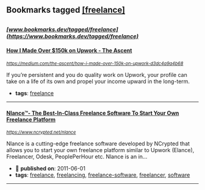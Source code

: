 ## Bookmarks tagged [[freelance]](https://www.bookmarks.dev/search?q=[freelance])

_<sup><sup>[www.bookmarks.dev/tagged/freelance](https://www.bookmarks.dev/tagged/freelance)</sup></sup>_
---
#### [How I Made Over $150k on Upwork - The Ascent](https://medium.com/the-ascent/how-i-made-over-150k-on-upwork-d3dc4a9a4b68)
_<sup>https://medium.com/the-ascent/how-i-made-over-150k-on-upwork-d3dc4a9a4b68</sup>_

If you’re persistent and you do quality work on Upwork, your profile can take on a life of its own and propel your income upward in the long-term.
* **tags**: [freelance](../tagged/freelance.md)
---
#### [Nlance™- The Best-In-Class Freelance Software To Start Your Own Freelance Platform](https://www.ncrypted.net/nlance)
_<sup>https://www.ncrypted.net/nlance</sup>_

Nlance is a cutting-edge freelance software developed by NCrypted that allows you to start your own freelance platform similar to Upwork (Elance), Freelancer, Odesk, PeoplePerHour etc. Nlance is an in...
* :calendar: **published on**: 2011-06-01
* **tags**: [freelance](../tagged/freelance.md), [freelancing](../tagged/freelancing.md), [freelance-software](../tagged/freelance-software.md), [freelancer](../tagged/freelancer.md), [software](../tagged/software.md)
---
